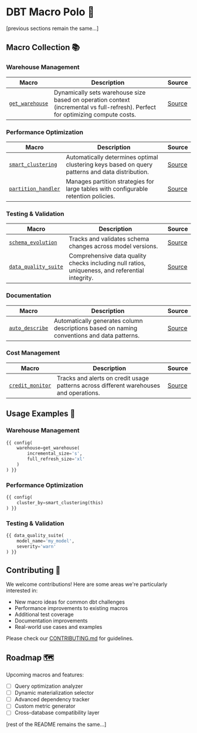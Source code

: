 # DBT Macro Polo 🎯

[previous sections remain the same...]

## Macro Collection 📚

### Warehouse Management
| Macro | Description | Source |
|-------|-------------|--------|
| [`get_warehouse`](macros/warehouse/get_warehouse.sql) | Dynamically sets warehouse size based on operation context (incremental vs full-refresh). Perfect for optimizing compute costs. | [Source](macros/warehouse/get_warehouse.sql) |

### Performance Optimization
| Macro | Description | Source |
|-------|-------------|--------|
| [`smart_clustering`](macros/performance/smart_clustering.sql) | Automatically determines optimal clustering keys based on query patterns and data distribution. | [Source](macros/performance/smart_clustering.sql) |
| [`partition_handler`](macros/performance/partition_handler.sql) | Manages partition strategies for large tables with configurable retention policies. | [Source](macros/performance/partition_handler.sql) |

### Testing & Validation
| Macro | Description | Source |
|-------|-------------|--------|
| [`schema_evolution`](macros/testing/schema_evolution.sql) | Tracks and validates schema changes across model versions. | [Source](macros/testing/schema_evolution.sql) |
| [`data_quality_suite`](macros/testing/data_quality_suite.sql) | Comprehensive data quality checks including null ratios, uniqueness, and referential integrity. | [Source](macros/testing/data_quality_suite.sql) |

### Documentation
| Macro | Description | Source |
|-------|-------------|--------|
| [`auto_describe`](macros/docs/auto_describe.sql) | Automatically generates column descriptions based on naming conventions and data patterns. | [Source](macros/docs/auto_describe.sql) |

### Cost Management
| Macro | Description | Source |
|-------|-------------|--------|
| [`credit_monitor`](macros/cost/credit_monitor.sql) | Tracks and alerts on credit usage patterns across different warehouses and operations. | [Source](macros/cost/credit_monitor.sql) |

## Usage Examples 🚀

### Warehouse Management
```sql
{{ config(
    warehouse=get_warehouse(
        incremental_size='s',
        full_refresh_size='xl'
    )
) }}
```

### Performance Optimization
```sql
{{ config(
    cluster_by=smart_clustering(this)
) }}
```

### Testing & Validation
```sql
{{ data_quality_suite(
    model_name='my_model',
    severity='warn'
) }}
```

## Contributing 🤝

We welcome contributions! Here are some areas we're particularly interested in:
- New macro ideas for common dbt challenges
- Performance improvements to existing macros
- Additional test coverage
- Documentation improvements
- Real-world use cases and examples

Please check our [CONTRIBUTING.md](CONTRIBUTING.md) for guidelines.

## Roadmap 🗺️

Upcoming macros and features:
- [ ] Query optimization analyzer
- [ ] Dynamic materialization selector
- [ ] Advanced dependency tracker
- [ ] Custom metric generator
- [ ] Cross-database compatibility layer

[rest of the README remains the same...]